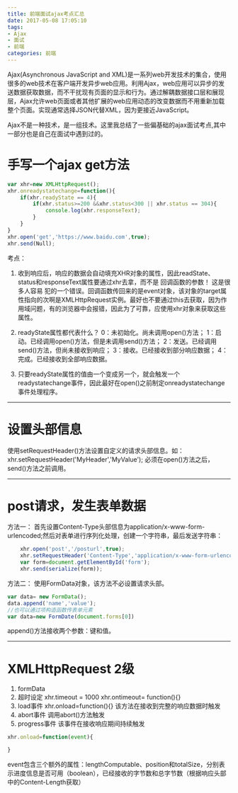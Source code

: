 ```yaml
---
title: 前端面试ajax考点汇总
date: 2017-05-08 17:05:10
tags:
- Ajax
- 面试
- 前端
categories: 前端
---
```

Ajax(Asynchronous JavaScript and XML)是一系列web开发技术的集合，使用很多的web技术在客户端开发异步web应用。利用Ajax，web应用可以异步的发送数据获取数据，而不干扰现有页面的显示和行为。通过解耦数据接口层和展现层，Ajax允许web页面或者其他扩展的web应用动态的改变数据而不用重新加载整个页面。实现通常选择JSON代替XML，因为更接近JavaScript。

Ajax不是一种技术，是一组技术。这里我总结了一些偏基础的ajax面试考点,其中一部分也是自己在面试中遇到过的。

<!--more-->


# 手写一个ajax get方法

```javascript
var xhr=new XMLHttpRequest();
xhr.onreadystatechange=function(){
	if(xhr.readyState == 4){
		if(xhr.status>=200 &&xhr.status<300 || xhr.status == 304){
			console.log(xhr.responseText);
		}
	}
}
xhr.open('get','https://www.baidu.com',true);
xhr.send(Null);
```
考点：

1. 收到响应后，响应的数据会自动填充XHR对象的属性，因此readState、status和responseText属性要通过xhr去拿，而不是 回调函数的参数！ 这是很多人容易 犯的一个错误。回调函数传回来的是event对象，该对象的target属性指向的次啊是XMLHttpRequest实例。最好也不要通过this去获取，因为作用域问题，有的浏览器中会报错，因此为了可靠，应使用xhr对象来获取这些属性。

2. readyState属性都代表什么？
0：未初始化。尚未调用open()方法；
1：启动。已经调用open()方法，但是未调用send()方法；
2：发送。已经调用send()方法，但尚未接收到响应；
3：接收。已经接收到部分响应数据；
4：完成。已经接收到全部响应数据。

3. 只要readyState属性的值由一个变成另一个，就会触发一个readystatechange事件，因此最好在open()之前制定onreadystatechange事件处理程序。

-----------------

# 设置头部信息

使用setRequestHeader()方法设置自定义的请求头部信息。如：
xhr.setRequestHeader('MyHeader','MyValue');
必须在open()方法之后，send()方法之前调用。

----------

# post请求，发生表单数据

方法一：
首先设置Content-Type头部信息为application/x-www-form-urlencoded;然后对表单进行序列化处理，创建一个字符串，最后发送字符串：

```javascript
	xhr.open('post','/posturl',true);
	xhr.setRequestHeader('Content-Type','application/x-www-form-urlencoded');
	var form=document.getElementById('form');
	xhr.send(serialize(form));
```
方法二：
使用FormData对象，该方法不必设置请求头部。
```javascript
var data= new FormData();
data.append('name','value');
//也可以通过项构造函数传表单元素
var data=new FormDate(document.forms[0])
```
append()方法接收两个参数：键和值。

-------

# XMLHttpRequest 2级

1. formData
2. 超时设定
  xhr.timeout = 1000
  xhr.ontimeout= function(){}
3. load事件
  xhr.onload=function(){}
  该方法在接收到完整的响应数据时触发
4. abort事件
  调用abort()方法触发
5. progress事件
  该事件在接收响应期间持续触发
  ```javascript
  xhr.onload=function(event){

  }
  ```
  event包含三个额外的属性：lengthComputable、position和totalSize，分别表示进度信息是否可用（boolean），已经接收的字节数和总字节数（根据响应头部中的Content-Length获取）


